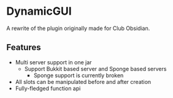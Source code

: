 # DynamicGUI

A rewrite of the plugin originally made for Club Obsidian.

## Features

* Multi server support in one jar
  * Support Bukkit based server and Sponge based servers
    * Sponge support is currently broken
* All slots can be manipulated before and after creation
* Fully-fledged function api
